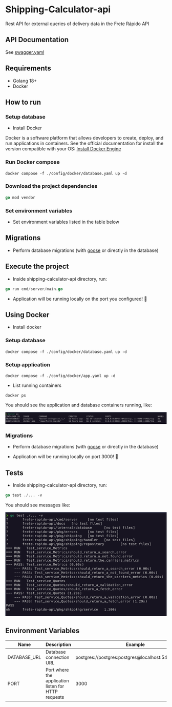 # Shipping-Calculator-api

Rest API for external queries of delivery data in the Frete Rápido API

## API Documentation

See [swagger.yaml](/docs/swagger.yaml)

## Requirements

- Golang 18+
- Docker

## How to run

### Setup database

- Install Docker

Docker is a software platform that allows developers to create, deploy, and run applications in containers. See the official documentation for install the version compatible with your OS: [Install Docker Engine](https://docs.docker.com/engine/install/)

### Run Docker compose

```docker
docker compose -f ./config/docker/database.yaml up -d
```

### Download the project dependencies

```go
go mod vendor
```

### Set environment variables

- Set environment variables listed in the table below

## Migrations

- Perform database migrations (with [goose](https://github.com/pressly/goose) or directly in the database)

## Execute the project

- Inside shipping-calculator-api directory, run:

```go
go run cmd/server/main.go
```

- Application will be running locally on the port you configured! 🚀

## Using Docker

- Install docker

### Setup database

```docker
docker compose -f ./config/docker/database.yaml up -d
```

### Setup application

```docker
docker compose -f ./config/docker/app.yaml up -d
```

- List running containers

```docker
docker ps
```

You should see the application and database containers running, like:

![docker list containers output](/docs/docker-containers-output.png)

### Migrations

- Perform database migrations (with [goose](https://github.com/pressly/goose) or directly in the database)

- Application will be running locally on port 3000! 🚀

## Tests

- Inside shipping-calculator-api directory, run:

```go
go test ./... -v
```

You should see messages like:

![test output](/docs/test-output.png)

## Environment Variables

| Name | Description | Example |
| --- | --- | --- |
| DATABASE_URL | Database connection URL | postgres://postgres:postgres@localhost:5432/packages |
| PORT | Port where the application listen for HTTP requests | 3000 |